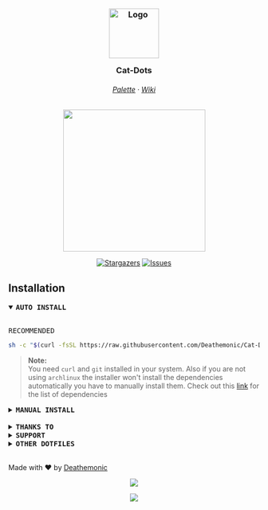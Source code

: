 <h3 align="center">
	<img src="https://raw.githubusercontent.com/catppuccin/catppuccin/main/assets/logos/exports/1544x1544_circle.png" width="100" alt="Logo"/><br/>
	<img src="https://raw.githubusercontent.com/catppuccin/catppuccin/main/assets/misc/transparent.png" height="30" width="0px"/>
	Cat-Dots
	<img src="https://raw.githubusercontent.com/catppuccin/catppuccin/main/assets/misc/transparent.png" height="30" width="0px"/>
</h3>

<h6 align="center">
  <a href="https://github.com/catppuccin/catppuccin#-palette">Palette</a>
  ·
  <a href="https://github.com/Deathemonic/Cat-Dots/wiki">Wiki</a>
</h6>

<p align="center"><img src="https://raw.githubusercontent.com/catppuccin/catppuccin/main/assets/palette/macchiato.png" width="285" /></p>

<p align="center">
	<a href="https://github.com/Deathemonic/Cat-Dots/stargazers">
		<img alt="Stargazers" src="https://img.shields.io/github/stars/deathemonic/cat-dots?style=for-the-badge&logo=starship&color=C9CBFF&logoColor=D9E0EE&labelColor=302D41"></a>
	<a href="https://github.com/Deathemonic/Cat-Dots/issues">
		<img alt="Issues" src="https://img.shields.io/github/issues/deathemonic/cat-dots?style=for-the-badge&logo=gitbook&color=B5E8E0&logoColor=D9E0EE&labelColor=302D41"></a>
</p>

## Installation
<details open>
	<summary><b><samp>AUTO INSTALL</samp></b></summary>
<br>

<kbd>RECOMMENDED</kbd>

```sh
sh -c "$(curl -fsSL https://raw.githubusercontent.com/Deathemonic/Cat-Dots/main/install.sh)"
```

> **Note:** <br>
> You need ``curl`` and ``git`` installed in your system.
> Also if you are not using ``archlinux`` the installer won't install the dependencies automatically you have to manually install them.
> Check out this [link](https://github.com/Deathemonic/Cat-Dots/wiki/Pre-Installation#dependencies) for the list of dependencies

</details>

<details>
	<summary><b><samp>MANUAL INSTALL</samp></b></summary>
<br>

> **Note:** <br>
> First up install the dependencies need if not the dotfiles doesn't work.
> Check out this [link](https://github.com/Deathemonic/SweetDots/wiki/Documentation#dependencies) for the list of dependencies

1. Clone the repo and go to that directory
	
```sh
git clone https://github.com/Deathemonic/Cat-Dots.git && cd Cat-Dots
```

2. Make a backup folder for the conflicting folders and configs
	
```sh
mkdir ~/.backups
```

3. Move the conflicting folders to the backup folder depending if you have them

```sh
mv ~/.config/bspwm ~/.backups
mv ~/.config/mpDris2 ~/.backups
mv ~/.config/user-dirs/dirs ~/.backups
mv ~/.mpd ~/.backups
mv ~/.ncmpcpp ~/.backups
```

4. Copy the ``cat-configs`` to your ``~/.config``
	
```sh
cp -rf cat-configs ~/.config
```

5. Copy the bspwm folder you config in your ``~/.config``

```sh
cp -rf bspwm ~/.config
```

6. Change the scripts into exutables

```sh
chmod +x ~/.config/cat-configs/bin/system/*
chmod +x ~/.config/cat-configs/bin/utilities/*
```

7. Copy the home configs to your home directory ``~``

```sh
cp -rf misc/home ~
```

8. Install the extra fonts

	* Archlinux:
		1. Go to ``misc/fonts`` directory

		```sh
		cd misc/fonts
		```

		2. Add the ``sha256`` to the ``PKGBUILD``

		```sh
		makepkg -g >> PKGBUILD
		```

		3. Install the fonts using makepkg

		```sh
		makepkg -si
		```

	* Other Distros
		1. Download the official phosphor fonts
		
    	> https://raw.githubusercontent.com/phosphor-icons/web/master/src/bold/Phosphor-Bold.ttf

    	> https://raw.githubusercontent.com/phosphor-icons/web/master/src/duotone/Phosphor-Duotone.ttf
		
    	> https://raw.githubusercontent.com/phosphor-icons/web/master/src/fill/Phosphor-Fill.ttf

    	> https://raw.githubusercontent.com/phosphor-icons/web/master/src/light/Phosphor-Light.ttf

    	> https://raw.githubusercontent.com/phosphor-icons/web/master/src/regular/Phosphor.ttf

    	> https://raw.githubusercontent.com/phosphor-icons/web/master/src/thin/Phosphor-Thin.ttf

		2. Copy them to your ``/usr/share/fonts`` or ``~/.fonts``

		```sh
		sudo cp Phosphor-Bold.ttf /usr/share/fonts/TTF/Phosphor-Bold.ttf
		sudo cp Phosphor-Duotone.ttf /usr/share/fonts/TTF/Phosphor-Duotone.ttf
		sudo cp Phosphor-Fill.ttf /usr/share/fonts/TTF/Phosphor-Fill.ttf
		sudo cp Phosphor-Light.ttf /usr/share/fonts/TTF/Phosphor-Light.ttf
		sudo cp Phosphor.ttf /usr/share/fonts/TTF/Phosphor.ttf
		sudo cp Phosphor-Thin.ttf /usr/share/fonts/TTF/Phosphor-Thin.ttf
		```

9. Install the gtk themes and icons

	* GTK

		```sh
		git clone --recurse-submodules https://github.com/catppuccin/gtk.git cat-gtk
		cd cat-gtk
		# You can use either venv or virtualenv
		python3 -m venv venv
		source ./venv/bin/activate
		pip install -r requirements.txt
		# Themes must be insalled at the user themes directory
		python3 install.py all -a all -s standard -d ~/.themes
		```

	* Icons

		```sh
		git clone https://github.com/catppuccin/papirus-folders.git cat-folders
    	cd cat-folders
		# Icons must be installed at the user icons directory
    	wget -qO- https://git.io/papirus-icon-theme-install | DESTDIR="$HOME/.icons" sh
    	cp -r ./src/* ~/.icons/Papirus
		# Use the modified papirus-folders script
    	cp ./papirus-folders ~/.local/bin
		```

10. You should be done just log out at your session or restart your system to apply the changes

</details>

<br>

<details>
<summary><b><samp>THANKS TO</samp></b></summary>
<br>

- <img src="https://avatars.githubusercontent.com/u/93489351?v=4" width="25"/> [**Catppuccin**](https://github.com/Catppuccin) - For the color palette and theming
- <img src="https://avatars.githubusercontent.com/u/64472354?v=4" width="25"/> [**Manas140**](https://github.com/Manas140) - For his dotfiles I make as the base
- <img src="https://avatars.githubusercontent.com/u/26059688?v=4" width="25"/> [**adi1090x**](https://github.com/adi1090x) - For his configs and archcraft
- <img src="https://avatars.githubusercontent.com/u/35840154?v=4" width="25"> [**andreasgrafen**](https://www.reddit.com/r/unixporn/comments/sak598/yabai_catppuccin_is_taking_over_and_i_love_it/) - For the inspiration and Cascade
- <img src="https://avatars.githubusercontent.com/u/93292023?v=4" width="25"> [**rxyhn**](https://github.com/rxyhn) - For his scripts
- <img src="https://avatars.githubusercontent.com/u/61628558?v=4" width="25"> [**obliviousofcraps**](https://github.com/obliviousofcraps) - For the kitty mappings and tabbar configs

***And you - For checking out my Dotfiles***

</details>

<details>
<summary><b><samp>SUPPORT</samp></b></summary>
<br>

**Like my work consider supporting me**

<a href='https://ko-fi.com/K3K8C2M9Y' target='_blank'><img height='36' style='border:0px;height:36px;' src='https://cdn.ko-fi.com/cdn/kofi1.png?v=3' border='0' alt='Buy Me a Coffee at ko-fi.com' /></a>

or

[Donate via Paypal](https://www.paypal.me/@notkillzone)
</details>

<details>
<summary><b><samp>OTHER DOTFILES</samp></b></summary>
<br>

[**SweetDots**](https://github.com/Deathemonic/SweetDots) - A **sweetpastel** themed dotfiles

[**Kyuketsuki**](https://github.com/Deathemonic/Kyuketsuki) - A minimalist **dracula** theme dotfiles (**Archived**)

</details>
<br>

Made with :heart: by [Deathemonic](https://github.com/Deathemonic)

<p align="center"><img src="https://raw.githubusercontent.com/catppuccin/catppuccin/main/assets/footers/gray0_ctp_on_line.svg?sanitize=true" /></p>
<p align="center"><a href="https://github.com/Deathemonic/Cat-Dots/blob/main/.github/LICENSE"><img src="https://img.shields.io/static/v1.svg?style=for-the-badge&label=License&message=GPL&logoColor=d9e0ee&colorA=302d41&colorB=c9cbff"/></a></p>
